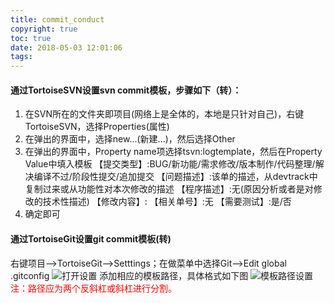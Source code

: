 ```yaml
---
title: commit_conduct
copyright: true
toc: true
date: 2018-05-03 12:01:06
tags:
---
```


#### 通过TortoiseSVN设置svn commit模板，步骤如下（转）：

1. 在SVN所在的文件夹即项目(网络上是全体的，本地是只针对自己)，右键TortoiseSVN，选择Properties(属性)
2. 在弹出的界面中，选择new...(新建...)，然后选择Other
3. 在弹出的界面中，Property name项选择tsvn:logtemplate，然后在Property Value中填入模板
【提交类型】:BUG/新功能/需求修改/版本制作/代码整理/解决编译不过/阶段性提交/追加提交
【问题描述】:该单的描述，从devtrack中复制过来或从功能性对本次修改的描述
【程序描述】:无(原因分析或者是对修改的技术性描述)
【修改内容】:
【相关单号】:无
【需要测试】:是/否
4. 确定即可


#### 通过TortoiseGit设置git commit模板(转)

右键项目—>TortoiseGit—>Setttings；在做菜单中选择Git—>Edit global .gitconfig
![打开设置](http://p6sqos6o3.bkt.clouddn.com/TorGitSetting.png-lzw)
添加相应的模板路径，具体格式如下图 
![模板路径设置](http://p6sqos6o3.bkt.clouddn.com/gitcommitglobalconfig.png-lzw)
<font color=red> 注：路径应为两个反斜杠或斜杠进行分割。</font>


